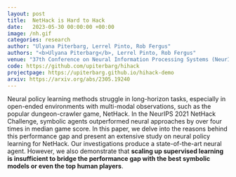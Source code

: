 ```yaml
---
layout: post
title:  NetHack is Hard to Hack
date:   2023-05-30 00:00:00 +00:00
image: /nh.gif
categories: research
author: "Ulyana Piterbarg, Lerrel Pinto, Rob Fergus"
authors: "<b>Ulyana Piterbarg</b>, Lerrel Pinto, Rob Fergus"
venue: "37th Conference on Neural Information Processing Systems (NeurIPS)"
code: https://github.com/upiterbarg/hihack
projectpage: https://upiterbarg.github.io/hihack-demo
arxiv: https://arxiv.org/abs/2305.19240
---
```

Neural policy learning methods struggle in long-horizon tasks, especially in open-ended environments with multi-modal observations, such as the popular dungeon-crawler game, NetHack. In the NeurIPS 2021 NetHack Challenge, symbolic agents outperformed neural approaches by over four times in median game score. In this paper, we delve into the reasons behind this performance gap and present an extensive study on neural policy learning for NetHack. Our investigations produce a state-of-the-art neural agent. However, we also demonstrate that **scaling up supervised learning is insufficient to bridge the performance gap with the best symbolic models or even the top human players**.